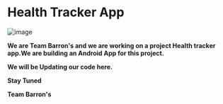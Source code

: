 # Health Tracker App
![image](https://drive.google.com/u/0/uc?id=14AnhBQGRyIEa0gTNFkAA9l6qaF-FzmEf&export=download)

**We are Team Barron's and we are working on a project Health tracker app.We are building an Android App for this project.**

**We will be Updating our code here.**

**Stay Tuned**

**Team Barron's**
